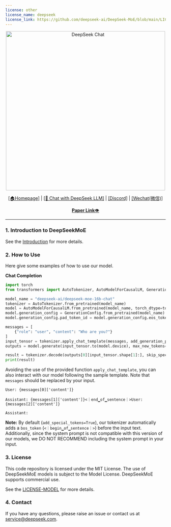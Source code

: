 ```yaml
---
license: other
license_name: deepseek
license_link: https://github.com/deepseek-ai/DeepSeek-MoE/blob/main/LICENSE-MODEL
---
```



<p align="center">
<img width="500px" alt="DeepSeek Chat" src="https://github.com/deepseek-ai/DeepSeek-LLM/blob/main/images/logo.png?raw=true">
</p>
<p align="center"><a href="https://www.deepseek.com/">[🏠Homepage]</a>  |  <a href="https://chat.deepseek.com/">[🤖 Chat with DeepSeek LLM]</a>  |  <a href="https://discord.gg/Tc7c45Zzu5">[Discord]</a>  |  <a href="https://github.com/deepseek-ai/DeepSeek-LLM/blob/main/images/qr.jpeg">[Wechat(微信)]</a> </p>

<p align="center">
  <a href="https://arxiv.org/pdf/2401.06066.pdf"><b>Paper Link</b>👁️</a>
</p>

<hr>





### 1. Introduction to DeepSeekMoE
See the [Introduction](https://github.com/deepseek-ai/DeepSeek-MoE/blob/main) for more details.

### 2. How to Use
Here give some examples of how to use our model.

**Chat Completion**

```python
import torch
from transformers import AutoTokenizer, AutoModelForCausalLM, GenerationConfig

model_name = "deepseek-ai/deepseek-moe-16b-chat"
tokenizer = AutoTokenizer.from_pretrained(model_name)
model = AutoModelForCausalLM.from_pretrained(model_name, torch_dtype=torch.bfloat16, device_map="auto")
model.generation_config = GenerationConfig.from_pretrained(model_name)
model.generation_config.pad_token_id = model.generation_config.eos_token_id

messages = [
    {"role": "user", "content": "Who are you?"}
]
input_tensor = tokenizer.apply_chat_template(messages, add_generation_prompt=True, return_tensors="pt")
outputs = model.generate(input_tensor.to(model.device), max_new_tokens=100)

result = tokenizer.decode(outputs[0][input_tensor.shape[1]:], skip_special_tokens=True)
print(result)
```

Avoiding the use of the provided function `apply_chat_template`, you can also interact with our model following the sample template. Note that `messages` should be replaced by your input.

```
User: {messages[0]['content']}

Assistant: {messages[1]['content']}<｜end▁of▁sentence｜>User: {messages[2]['content']}

Assistant:
```

**Note:** By default (`add_special_tokens=True`), our tokenizer automatically adds a `bos_token` (`<｜begin▁of▁sentence｜>`) before the input text. Additionally, since the system prompt is not compatible with this version of our models, we DO NOT RECOMMEND including the system prompt in your input.


### 3. License
This code repository is licensed under the MIT License. The use of DeepSeekMoE models is subject to the Model License. DeepSeekMoE supports commercial use.

See the [LICENSE-MODEL](https://github.com/deepseek-ai/DeepSeek-MoE/blob/main/LICENSE-MODEL) for more details.

### 4. Contact

If you have any questions, please raise an issue or contact us at [service@deepseek.com](mailto:service@deepseek.com).
